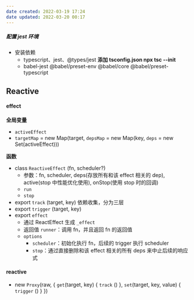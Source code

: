 ```yaml
---
date created: 2022-03-19 17:24
date updated: 2022-03-20 00:17
---
```


##### 配置 jest 环境

- 安装依赖
	- typescript、jest、@types/jest    **添加 tsconfig.json  npx tsc --init**
	- babel-jest @babel/preset-env @babel/core @babel/preset-typescript

## Reactive

#### effect

**全局变量**

- `activeEffect`
- `targetMap` = new Map(target, `depsMap` = new Map(key, `deps` = new Set(activeEffect)))

**函数**

- class `ReactiveEffect` (fn, scheduler?)
	- 参数：fn, scheduler, deps(存放所有和该 effect 相关的 dep), active(stop 中性能优化使用), onStop(使用 stop 时的回调)
	- `run`
	- `stop`
- export `track` (target, key) 依赖收集，分为三层
- export `trigger` (target, key)
- export `effect`
	- 通过 ReactEffect 生成 `_effect`
	- 返回值 `runner`：调用 fn，并且返回 fn 的返回值
	- `options`
		- `scheduler`：初始化执行 fn，后续的 trigger 执行 scheduler
		- `stop`：通过直接删除和该 effect 相关的所有 deps 来中止后续的响应式

#### reactive

- new `Proxy`(raw,  { `get`(target,  key) { `track` () }, `set`(target, key, value) { `trigger` () } })
